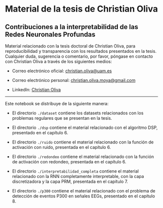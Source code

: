 # Material de la tesis de Christian Oliva

## Contribuciones a la interpretabilidad de las Redes Neuronales Profundas

Material relacionado con la tesis doctoral de Christian Oliva, para reproducibilidad y transparencia con los resultados presentados en la tesis. Cualquier duda, sugerencia o comentario, por favor, póngase en contacto con Christian Oliva a través de los siguientes medios:
 
 - Correo electrónico oficial: christian.oliva@uam.es
 
 - Correo electrónico personal: christian.oliva.moya@gmail.com
 
 - LinkedIn: <a href="https://www.linkedin.com/in/christian-oliva-moya-ingeniero/">Christian Oliva</a>
 
<hr>
 
Este notebook se distribuye de la siguiente manera:

- El directorio `./dataset` contiene los datasets relacionados con los problemas regulares que se presentan en la tesis.

- El directorio `./dsp` contiene el material relacionado con el algoritmo DSP, presentado en el capítulo 6.

- El directorio `./ruido` contiene el material relacionado con la función de activación con ruido, presentada en el capítulo 6.

- El directorio `./redondeo` contiene el material relacionado con la función de activación con redondeo, presentada en el capítulo 6.

- El directorio `./interpretabilidad_completa` contiene el material relacionado con la RNN completamente interpretable, con la capa discretizadora y la capa PRM, presentada en el capítulo 7.

- El directorio `./p300` contiene el material relacionado con el problema de detección de eventos P300 en señales EEGs, presentado en el capítulo 8.
